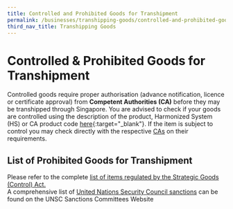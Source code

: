 ```yaml
---
title: Controlled and Prohibited Goods for Transhipment
permalink: /businesses/transhipping-goods/controlled-and-prohibited-goods-for-transhipment
third_nav_title: Transhipping Goods
---
```


# Controlled & Prohibited Goods for Transhipment

Controlled goods require proper authorisation (advance notification, licence or certificate approval) from  **Competent Authorities (CA)**  before they may be transhipped through Singapore. You are advised to check if your goods are controlled using the description of the product, Harmonized System (HS) or CA product code  [here](https://www.tradenet.gov.sg/tradenet/portlets/search/searchHSCA/searchInitHSCA.do){:target="_blank"}. If the item is subject to control you may check directly with the respective [CAs](/documents/about-us/annex-e-ca-helpdesk-list.pdf)  on their requirements.

## List of Prohibited Goods for Transhipment

Please refer to the complete [list of items regulated by the Strategic Goods (Control) Act.](/businesses/strategic-goods-control/strategic-goods-control-list)  
A comprehensive list of [United Nations Security Council sanctions](/businesses/united-nations-security-council-sanctions/) can be found on the UNSC Sanctions Committees Website

